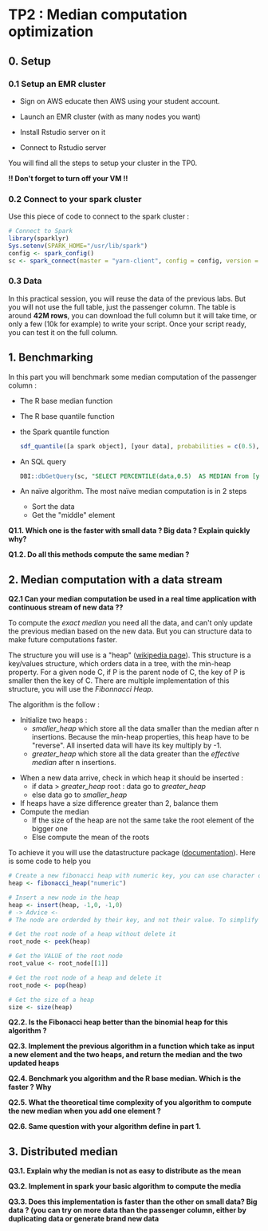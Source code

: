 # TP2 : Median computation optimization

## 0. Setup

### 0.1 Setup an EMR cluster

- Sign on AWS educate then AWS using your student account.

- Launch an EMR cluster (with as many nodes you want)
- Install Rstudio server on it
- Connect to Rstudio server

You will find all the steps to setup your cluster in the TP0.

**!! Don't forget to turn off your VM !!**

### 0.2 Connect to your spark cluster

Use this piece of code to connect to the spark cluster :

```R
# Connect to Spark
library(sparklyr)
Sys.setenv(SPARK_HOME="/usr/lib/spark")
config <- spark_config()
sc <- spark_connect(master = "yarn-client", config = config, version = '1.6.2')
```

### 0.3 Data

In this practical session, you will reuse the data of the previous labs. But you will not use the full table, just the passenger column. The table is around **42M rows**, you can download the full column but it will take time, or only a few (10k for example) to write your script. Once your script ready, you can test it on the full column.

## 1. Benchmarking

In this part you will benchmark some median computation of the passenger column :

- The R base median function

- The R base quantile function

- the Spark quantile function 

  ```R
  sdf_quantile([a spark object], [your data], probabilities = c(0.5), relative.error = 1e-05)
  ```

- An SQL query

  ```sql
  DBI::dbGetQuery(sc, "SELECT PERCENTILE(data,0.5)  AS MEDIAN from [your data]")
  ```

- An naïve algorithm. The most naïve median computation is in 2 steps
  - Sort the data
  - Get the "middle" element

**Q1.1. Which one is the faster with small data ? Big data ? Explain quickly why?**

**Q1.2. Do all this methods compute the same median ?**

## 2. Median computation with a data stream

**Q2.1 Can your median computation be used in a real time application with continuous stream of new data ??**

To compute the *exact median* you need all the data, and can't only update the previous median based on the new data. But you can structure data to make future computations faster.

The structure you will use is a "heap" ([wikipedia page](https://en.wikipedia.org/wiki/Heap_(data_structure))). This structure is a key/values structure, which orders data in a tree, with the min-heap property. For a given node C, if P is the parent node of C, the key of P is smaller then the key of C. There are multiple implementation of this structure, you will use the *Fibonnacci Heap*.

The algorithm is the follow :

- Initialize two heaps :
  - *smaller_heap* which store all the data smaller than the median after n insertions. Because the min-heap properties, this heap have to be "reverse". All inserted data will have its key multiply by -1.
  - *greater_heap* which store all the data greater than the *effective median* after n insertions.

* When a new data arrive, check in which heap it should be inserted :
  * if data > *greater_heap* root : data go to *greater_heap*
  * else data go to *smaller_heap*
* If heaps have a size difference greater than 2, balance them
* Compute the median
  * If the size of the heap are not the same take the root element of the bigger one
  * Else compute the mean of the roots

To achieve it you will use the datastructure package ([documentation](https://cran.r-project.org/web/packages/datastructures/datastructures.pdf)). Here is some code to help you

```R
# Create a new fibonacci heap with numeric key, you can use character or interger if your keys are characters or intergers
heap <- fibonacci_heap("numeric")

# Insert a new node in the heap
heap <- insert(heap, -1,0, -1,0)
# -> Advice <-
# The node are orderded by their key, and not their value. To simplify the code, you can have the same key value for your node.

# Get the root node of a heap without delete it
root_node <- peek(heap)

# Get the VALUE of the root node
root_value <- root_node[[1]]

# Get the root node of a heap and delete it
root_node <- pop(heap)

# Get the size of a heap
size <- size(heap)
```

**Q2.2. Is the Fibonacci heap better than the binomial heap for this algorithm ?**

**Q2.3. Implement the previous algorithm in a function which take as input a new element and the two heaps, and return the median and the two updated heaps**

**Q2.4. Benchmark you algorithm and the R base median. Which is the faster ? Why**

**Q2.5. What the theoretical time complexity of you algorithm to compute the new median when you add one element ?**

**Q2.6. Same question with your algorithm define in part 1.**

## 3. Distributed median

**Q3.1. Explain why the median is not as easy to distribute as the mean**

**Q3.2. Implement in spark your basic algorithm to compute the media**

**Q3.3. Does this implementation is faster than the other on small data? Big data ? (you can try on more data than the passenger column, either by duplicating data or generate brand new data**


